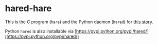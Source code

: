 # hared-hare

This is the C program (`hare`) and the Python daemon (`hared`) for [this story](https://jpmens.net/2018/03/25/alerting-on-ssh-logins/).

Python `hared` is also installable via [https://pypi.python.org/pypi/hared/](https://pypi.python.org/pypi/hared/)
